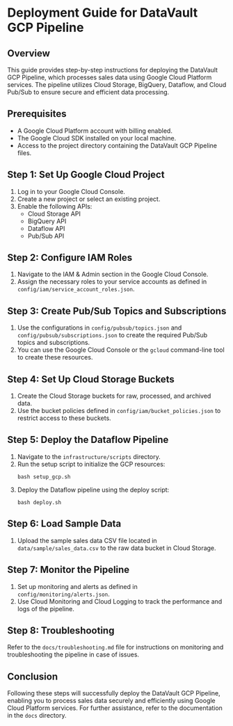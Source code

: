 # Deployment Guide for DataVault GCP Pipeline

## Overview
This guide provides step-by-step instructions for deploying the DataVault GCP Pipeline, which processes sales data using Google Cloud Platform services. The pipeline utilizes Cloud Storage, BigQuery, Dataflow, and Cloud Pub/Sub to ensure secure and efficient data processing.

## Prerequisites
- A Google Cloud Platform account with billing enabled.
- The Google Cloud SDK installed on your local machine.
- Access to the project directory containing the DataVault GCP Pipeline files.

## Step 1: Set Up Google Cloud Project
1. Log in to your Google Cloud Console.
2. Create a new project or select an existing project.
3. Enable the following APIs:
   - Cloud Storage API
   - BigQuery API
   - Dataflow API
   - Pub/Sub API

## Step 2: Configure IAM Roles
1. Navigate to the IAM & Admin section in the Google Cloud Console.
2. Assign the necessary roles to your service accounts as defined in `config/iam/service_account_roles.json`.

## Step 3: Create Pub/Sub Topics and Subscriptions
1. Use the configurations in `config/pubsub/topics.json` and `config/pubsub/subscriptions.json` to create the required Pub/Sub topics and subscriptions.
2. You can use the Google Cloud Console or the `gcloud` command-line tool to create these resources.

## Step 4: Set Up Cloud Storage Buckets
1. Create the Cloud Storage buckets for raw, processed, and archived data.
2. Use the bucket policies defined in `config/iam/bucket_policies.json` to restrict access to these buckets.

## Step 5: Deploy the Dataflow Pipeline
1. Navigate to the `infrastructure/scripts` directory.
2. Run the setup script to initialize the GCP resources:
   ```
   bash setup_gcp.sh
   ```
3. Deploy the Dataflow pipeline using the deploy script:
   ```
   bash deploy.sh
   ```

## Step 6: Load Sample Data
1. Upload the sample sales data CSV file located in `data/sample/sales_data.csv` to the raw data bucket in Cloud Storage.

## Step 7: Monitor the Pipeline
1. Set up monitoring and alerts as defined in `config/monitoring/alerts.json`.
2. Use Cloud Monitoring and Cloud Logging to track the performance and logs of the pipeline.

## Step 8: Troubleshooting
Refer to the `docs/troubleshooting.md` file for instructions on monitoring and troubleshooting the pipeline in case of issues.

## Conclusion
Following these steps will successfully deploy the DataVault GCP Pipeline, enabling you to process sales data securely and efficiently using Google Cloud Platform services. For further assistance, refer to the documentation in the `docs` directory.